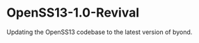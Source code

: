 OpenSS13-1.0-Revival
====================

Updating the OpenSS13 codebase to the latest version of byond.
